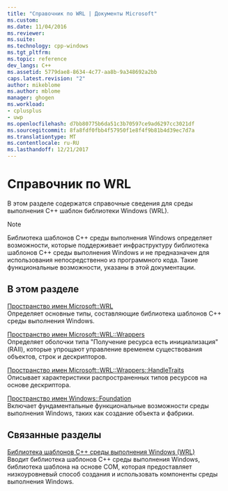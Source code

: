 ```yaml
---
title: "Справочник по WRL | Документы Microsoft"
ms.custom: 
ms.date: 11/04/2016
ms.reviewer: 
ms.suite: 
ms.technology: cpp-windows
ms.tgt_pltfrm: 
ms.topic: reference
dev_langs: C++
ms.assetid: 5779dae8-8634-4c77-aa8b-9a348692a2bb
caps.latest.revision: "2"
author: mikeblome
ms.author: mblome
manager: ghogen
ms.workload:
- cplusplus
- uwp
ms.openlocfilehash: d7bb80775b6da51c3b70597ce9ad6297cc3021df
ms.sourcegitcommit: 8fa8fdf0fbb4f57950f1e8f4f9b81b4d39ec7d7a
ms.translationtype: MT
ms.contentlocale: ru-RU
ms.lasthandoff: 12/21/2017
---
```

# <a name="wrl-reference"></a>Справочник по WRL
В этом разделе содержатся справочные сведения для среды выполнения C++ шаблон библиотеки Windows (WRL).  
  
> [!NOTE]
>  Библиотека шаблонов C++ среды выполнения Windows определяет возможности, которые поддерживает инфраструктуру библиотека шаблонов C++ среды выполнения Windows и не предназначен для использования непосредственно из программного кода. Такие функциональные возможности, указаны в этой документации.  
  
## <a name="in-this-section"></a>В этом разделе  
 [Пространство имен Microsoft::WRL](../windows/microsoft-wrl-namespace.md)  
 Определяет основные типы, составляющие библиотека шаблонов C++ среды выполнения Windows.  
  
 [Пространство имен Microsoft::WRL::Wrappers](../windows/microsoft-wrl-wrappers-namespace.md)  
 Определяет оболочки типа "Получение ресурса есть инициализация" (RAII), которые упрощают управление временем существования объектов, строк и дескрипторов.  
  
 [Пространство имен Microsoft::WRL::Wrappers::HandleTraits](../windows/microsoft-wrl-wrappers-handletraits-namespace.md)  
 Описывает характеристики распространенных типов ресурсов на основе дескриптора.  
  
 [Пространство имен Windows::Foundation](../windows/windows-foundation-namespace.md)  
 Включает фундаментальные функциональные возможности среды выполнения Windows, таких как создание объекта и фабрики.  
  
## <a name="related-sections"></a>Связанные разделы  
 [Библиотека шаблонов C++ среды выполнения Windows (WRL)](../windows/windows-runtime-cpp-template-library-wrl.md)  
 Вводит библиотека шаблонов C++ среды выполнения Windows, библиотека шаблона на основе COM, которая предоставляет низкоуровневый способ создания и использовать компоненты среды выполнения Windows.